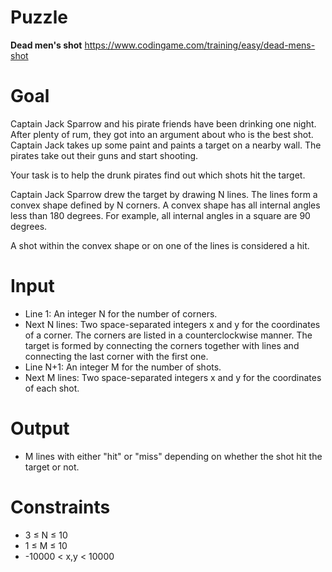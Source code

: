 # Puzzle
**Dead men's shot** https://www.codingame.com/training/easy/dead-mens-shot

# Goal
Captain Jack Sparrow and his pirate friends have been drinking one night. After plenty of rum, they got into an argument about who is the best shot. Captain Jack takes up some paint and paints a target on a nearby wall. The pirates take out their guns and start shooting.

Your task is to help the drunk pirates find out which shots hit the target.

Captain Jack Sparrow drew the target by drawing N lines. The lines form a convex shape defined by N corners. A convex shape has all internal angles less than 180 degrees. For example, all internal angles in a square are 90 degrees.

A shot within the convex shape or on one of the lines is considered a hit.

# Input
* Line 1: An integer N for the number of corners.
* Next N lines: Two space-separated integers x and y for the coordinates of a corner. The corners are listed in a counterclockwise manner. The target is formed by connecting the corners together with lines and connecting the last corner with the first one.
* Line N+1: An integer M for the number of shots.
* Next M lines: Two space-separated integers x and y for the coordinates of each shot.

# Output
* M lines with either "hit" or "miss" depending on whether the shot hit the target or not.

# Constraints
* 3 ≤ N ≤ 10
* 1 ≤ M ≤ 10
* -10000 < x,y < 10000
